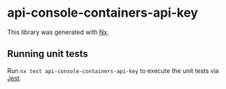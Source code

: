 # api-console-containers-api-key

This library was generated with [Nx](https://nx.dev).

## Running unit tests

Run `nx test api-console-containers-api-key` to execute the unit tests via [Jest](https://jestjs.io).
